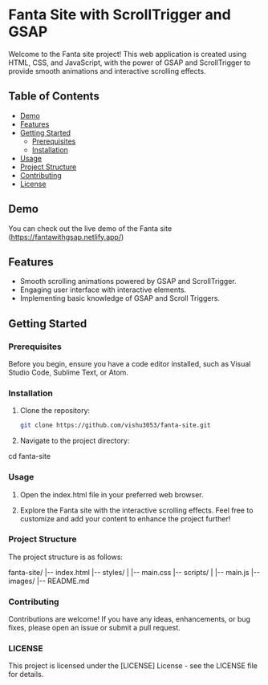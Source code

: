 # Fanta Site with ScrollTrigger and GSAP

Welcome to the Fanta site project! This web application is created using HTML, CSS, and JavaScript, with the power of GSAP and ScrollTrigger to provide smooth animations and interactive scrolling effects.

## Table of Contents
- [Demo](#demo)
- [Features](#features)
- [Getting Started](#getting-started)
  - [Prerequisites](#prerequisites)
  - [Installation](#installation)
- [Usage](#usage)
- [Project Structure](#project-structure)
- [Contributing](#contributing)
- [License](#LICENSE)

## Demo


You can check out the live demo of the Fanta site (https://fantawithgsap.netlify.app/)

## Features

- Smooth scrolling animations powered by GSAP and ScrollTrigger.
- Engaging user interface with interactive elements.
- Implementing basic knowledge of GSAP and Scroll Triggers.

## Getting Started

### Prerequisites

Before you begin, ensure you have a code editor installed, such as Visual Studio Code, Sublime Text, or Atom.

### Installation

1. Clone the repository:

   ```bash
   git clone https://github.com/vishu3053/fanta-site.git

2. Navigate to the project directory:

  cd fanta-site

### Usage 

1. Open the index.html file in your preferred web browser.

2. Explore the Fanta site with the interactive scrolling effects.
Feel free to customize and add your content to enhance the project further!

### Project Structure

The project structure is as follows:

fanta-site/
|-- index.html
|-- styles/
|   |-- main.css
|-- scripts/
|   |-- main.js
|-- images/
|-- README.md


### Contributing

Contributions are welcome! If you have any ideas, enhancements, or bug fixes, please open an issue or submit a pull request.


### LICENSE

This project is licensed under the [LICENSE] License - see the LICENSE file for details.

  
